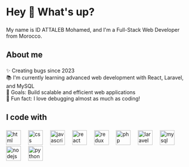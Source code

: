<h1 align="left">Hey 👋 What's up?</h1>

###

<p align="left">My name is ID ATTALEB Mohamed, and I'm a Full-Stack Web Developer from Morocco.</p>

###

<h2 align="left">About me</h2>

###

<p align="left">
✨ Creating bugs since 2023 <br>
📚 I'm currently learning advanced web development with React, Laravel, and MySQL <br>
🎯 Goals: Build scalable and efficient web applications <br>
🎲 Fun fact: I love debugging almost as much as coding! 
</p>

###

<h2 align="left">I code with</h2>

###

<div align="left">
  <img src="https://logospng.org/download/html-5/logo-html-5-256.png" height="40" alt="html logo"  />
  <img width="12" />
  <img src="https://logospng.org/download/css-3/logo-css-3-1536.png" height="40" alt="css logo"  />
  <img width="12" />
  <img src="https://cdn.jsdelivr.net/gh/devicons/devicon/icons/javascript/javascript-original.svg" height="40" alt="javascript logo"  />
  <img width="12" />
  <img src="https://cdn.jsdelivr.net/gh/devicons/devicon/icons/react/react-original.svg" height="40" alt="react logo"  />
  <img width="12" />
  <img src="https://cdn.jsdelivr.net/gh/devicons/devicon/icons/redux/redux-original.svg" height="40" alt="redux logo"  />
  <img width="12" />
  <img src="https://cdn.jsdelivr.net/gh/devicons/devicon/icons/php/php-original.svg" height="40" alt="php logo"  />
  <img width="12" />
  <img src="https://logospng.org/download/laravel/logo-laravel-icon-1024.png" height="40" alt="laravel logo"  />
  <img width="12" />
  <img src="https://cdn.jsdelivr.net/gh/devicons/devicon/icons/mysql/mysql-original.svg" height="40" alt="mysql logo"  />
  <img width="12" />
  <img src="https://cdn.jsdelivr.net/gh/devicons/devicon/icons/nodejs/nodejs-original.svg" height="40" alt="nodejs logo"  />
  <img width="12" />
  <img src="https://assets-global.website-files.com/6047a9e35e5dc54ac86ddd90/638a619a6a5d36813fdb2f3b_gXFzP_izScI-K19n3uFT_fwZZPr1phJ5Jh3lp1b4yqM.png" height="40" alt="python logo"  />
</div>

